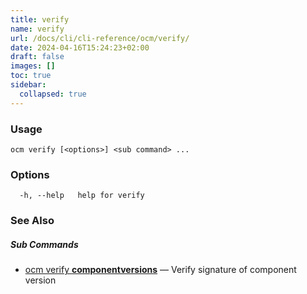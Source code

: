 ```yaml
---
title: verify
name: verify
url: /docs/cli/cli-reference/ocm/verify/
date: 2024-04-16T15:24:23+02:00
draft: false
images: []
toc: true
sidebar:
  collapsed: true
---
```

### Usage

```
ocm verify [<options>] <sub command> ...
```

### Options

```
  -h, --help   help for verify
```

### See Also



##### Sub Commands

* [ocm verify <b>componentversions</b>](/docs/cli/cli-reference/ocm/verify/componentversions)	 &mdash; Verify signature of component version

